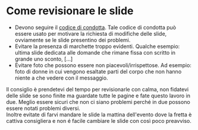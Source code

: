 # Come revisionare le slide

* Devono seguire il [codice di condotta](https://make.wordpress.org/community/handbook/wordcamp-organizer/planning-details/code-of-conduct/). Tale codice di condotta può essere usato per motivare la richiesta di modifiche delle slide, ovviamente se le slide presentino dei problemi.
* Evitare la presenza di marchette troppo evidenti. Qualche esempio: ultima slide dedicata alle domande che rimane fissa con scritto in grande uno sconto, [...]
* Evitare foto che possono essere non piacevoli/irrispettose. Ad esempio: foto di donne in cui vengono esaltate parti del corpo che non hanno niente a che vedere con il messaggio.

Il consiglio è prendetevi del tempo per revisionarle con calma, non fidatevi delle slide se sono finite ma guardate tutte le pagine e fate questo lavoro in due. Meglio essere sicuri che non ci siano problemi perché in due possono essere notati problemi diversi.  
Inoltre evitate di farvi mandare le slide la mattina dell'evento dove la fretta è cattiva consigliera e non é facile cambiare le slide con così poco preavviso.